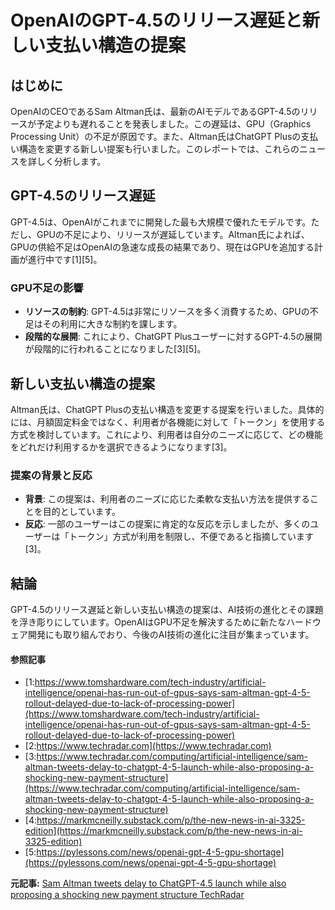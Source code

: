 # OpenAIのGPT-4.5のリリース遅延と新しい支払い構造の提案

## はじめに

OpenAIのCEOであるSam Altman氏は、最新のAIモデルであるGPT-4.5のリリースが予定よりも遅れることを発表しました。この遅延は、GPU（Graphics Processing Unit）の不足が原因です。また、Altman氏はChatGPT Plusの支払い構造を変更する新しい提案も行いました。このレポートでは、これらのニュースを詳しく分析します。

## GPT-4.5のリリース遅延

GPT-4.5は、OpenAIがこれまでに開発した最も大規模で優れたモデルです。ただし、GPUの不足により、リリースが遅延しています。Altman氏によれば、GPUの供給不足はOpenAIの急速な成長の結果であり、現在はGPUを追加する計画が進行中です[1][5]。

### GPU不足の影響

- **リソースの制約**: GPT-4.5は非常にリソースを多く消費するため、GPUの不足はその利用に大きな制約を課します。
- **段階的な展開**: これにより、ChatGPT Plusユーザーに対するGPT-4.5の展開が段階的に行われることになりました[3][5]。

## 新しい支払い構造の提案

Altman氏は、ChatGPT Plusの支払い構造を変更する提案を行いました。具体的には、月額固定料金ではなく、利用者が各機能に対して「トークン」を使用する方式を検討しています。これにより、利用者は自分のニーズに応じて、どの機能をどれだけ利用するかを選択できるようになります[3]。

### 提案の背景と反応

- **背景**: この提案は、利用者のニーズに応じた柔軟な支払い方法を提供することを目的としています。
- **反応**: 一部のユーザーはこの提案に肯定的な反応を示しましたが、多くのユーザーは「トークン」方式が利用を制限し、不便であると指摘しています[3]。

## 結論

GPT-4.5のリリース遅延と新しい支払い構造の提案は、AI技術の進化とその課題を浮き彫りにしています。OpenAIはGPU不足を解決するために新たなハードウェア開発にも取り組んでおり、今後のAI技術の進化に注目が集まっています。

#### 参照記事
- [1:https://www.tomshardware.com/tech-industry/artificial-intelligence/openai-has-run-out-of-gpus-says-sam-altman-gpt-4-5-rollout-delayed-due-to-lack-of-processing-power](https://www.tomshardware.com/tech-industry/artificial-intelligence/openai-has-run-out-of-gpus-says-sam-altman-gpt-4-5-rollout-delayed-due-to-lack-of-processing-power)
- [2:https://www.techradar.com](https://www.techradar.com)
- [3:https://www.techradar.com/computing/artificial-intelligence/sam-altman-tweets-delay-to-chatgpt-4-5-launch-while-also-proposing-a-shocking-new-payment-structure](https://www.techradar.com/computing/artificial-intelligence/sam-altman-tweets-delay-to-chatgpt-4-5-launch-while-also-proposing-a-shocking-new-payment-structure)
- [4:https://markmcneilly.substack.com/p/the-new-news-in-ai-3325-edition](https://markmcneilly.substack.com/p/the-new-news-in-ai-3325-edition)
- [5:https://pylessons.com/news/openai-gpt-4-5-gpu-shortage](https://pylessons.com/news/openai-gpt-4-5-gpu-shortage)


**元記事:** [Sam Altman tweets delay to ChatGPT-4.5 launch while also proposing a shocking new payment structure TechRadar](https://www.techradar.com/computing/artificial-intelligence/sam-altman-tweets-delay-to-chatgpt-4-5-launch-while-also-proposing-a-shocking-new-payment-structure)
